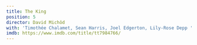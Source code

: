 ```yaml
---
title: The King
position: 5
director: David Michôd
with: 'Timothée Chalamet, Sean Harris, Joel Edgerton, Lily-Rose Depp '
imdb: https://www.imdb.com/title/tt7984766/
---
```


